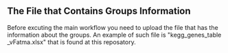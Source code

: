 ## The File that Contains Groups Information ##
Before excuting the main workflow you need to upload the file that has the information about the groups.
An example of such file is "kegg_genes_table _vFatma.xlsx" that is found at this reposatory.
